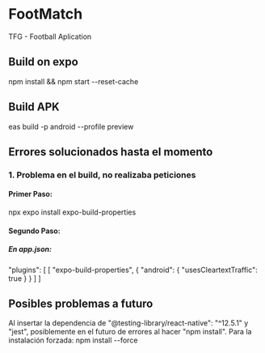 # FootMatch
TFG - Football Aplication

## Build on expo
npm install && npm start --reset-cache

## Build APK
eas build -p android --profile preview

## Errores solucionados hasta el momento
### 1. Problema en el build, no realizaba peticiones
#### Primer Paso: 
npx expo install expo-build-properties
#### Segundo Paso: 
##### En app.json:
"plugins": [ [ "expo-build-properties", { "android": { "usesCleartextTraffic": true } } ] ]

## Posibles problemas a futuro
Al insertar la dependencia de "@testing-library/react-native": "^12.5.1" y "jest", posiblemente
en el futuro de errores al hacer "npm install". Para la instalación forzada: 
npm install --force